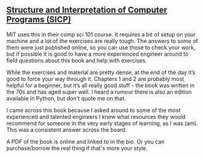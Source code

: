 [Structure and Interpretation of Computer Programs (SICP)][1]
---- 

MIT uses this in their comp sci 101 course. It requires a bit of setup on your machine and a lot of the exercises are really tough. The answers to some of them were just published online, so you can use those to check your work, but if possible it is good to have a more experienced engineer around to field questions about this book and help with exercises.

While the exercises and material are pretty dense, at the end of the day it’s good to force your way through it. Chapters 1 and 2 are probably most helpful for a beginner, but it’s all really good stuff - the book was written in the 70s and has aged super well. I heard a rumour there is also an edition available in Python, but don't quote me on that.

I came across this book because I asked around to some of the most experienced and talented engineers I knew what resources they would recommend for someone in the very early stages of learning, as I was (am). This was a consistent answer across the board.

A PDF of the book is online and linked to in the bio. Or you can purchase/borrow the real thing if that's more your style.

[1]:	http://web.mit.edu/alexmv/6.037/sicp.pdf